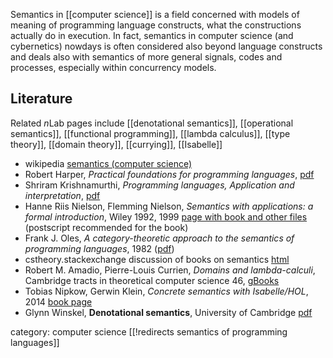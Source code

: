 
Semantics in [[computer science]] is a field concerned with models of meaning of programming language constructs, what the constructions actually do in execution. In fact, semantics in computer science (and cybernetics) nowdays is often considered also beyond language constructs and deals also with semantics of more general signals, codes and processes, especially within concurrency models. 

## Literature

Related $n$Lab pages include [[denotational semantics]], [[operational semantics]], [[functional programming]], [[lambda calculus]], [[type theory]], [[domain theory]], [[currying]], [[Isabelle]]

* wikipedia [semantics (computer science)](https://en.wikipedia.org/wiki/Semantics_%28computer_science%29)
* Robert Harper, _Practical foundations for programming languages_, [pdf](http://www.cs.cmu.edu/~rwh/plbook/book.pdf)
* Shriram Krishnamurthi, _Programming languages, Application and interpretation_, [pdf](http://www.cs.brown.edu/courses/cs173/2012/book/book.pdf)
* Hanne Riis Nielson, Flemming Nielson, _Semantics with applications: a formal introduction_, Wiley 1992, 1999 [page with book and other files](http://www.daimi.au.dk/~bra8130/Wiley_book/wiley.html) (postscript recommended for the book)
* Frank J. Oles, _A category-theoretic approach to the semantics of programming languages_, 1982 ([pdf](https://www.cs.cmu.edu/afs/cs.cmu.edu/project/fox-19/member/jcr/www/FrankOlesThesis.pdf))
* cstheory.stackexchange discussion of books on semantics [html](http://cstheory.stackexchange.com/questions/3533/books-on-programming-language-semantics)
* Robert M. Amadio, Pierre-Louis Currien, _Domains and lambda-calculi_, Cambridge tracts in theoretical computer science 46, [gBooks](https://books.google.co.uk/books?id=2FycO5h5SocC)
* Tobias Nipkow, Gerwin Klein, _Concrete semantics with   Isabelle/HOL_, 2014 [book page](http://www21.in.tum.de/~nipkow/Concrete-Semantics)
* Glynn Winskel, __Denotational semantics__, University of Cambridge [pdf](http://www.cl.cam.ac.uk/~gw104/dens.pdf)

category: computer science
[[!redirects semantics of programming languages]]
